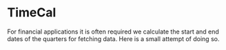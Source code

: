 # TimeCal
For financial applications it is often required we calculate the start and end dates of the quarters for fetching data. Here is a small attempt of doing so.
